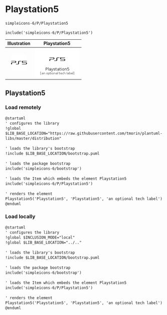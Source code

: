 # Playstation5


```text
simpleicons-6/P/Playstation5
```

```text
include('simpleicons-6/P/Playstation5')
```



| Illustration | Playstation5 |
| :---: | :---: |
| ![illustration for Illustration](../../simpleicons-6/P/Playstation5.png) | ![illustration for Playstation5](../../simpleicons-6/P/Playstation5.Local.png) |




## Playstation5

### Load remotely
```plantuml
@startuml
' configures the library
!global $LIB_BASE_LOCATION="https://raw.githubusercontent.com/tmorin/plantuml-libs/master/distribution"

' loads the library's bootstrap
!include $LIB_BASE_LOCATION/bootstrap.puml

' loads the package bootstrap
include('simpleicons-6/bootstrap')

' loads the Item which embeds the element Playstation5
include('simpleicons-6/P/Playstation5')

' renders the element
Playstation5('Playstation5', 'Playstation5', 'an optional tech label')
@enduml
```

### Load locally
```plantuml
@startuml
' configures the library
!global $INCLUSION_MODE="local"
!global $LIB_BASE_LOCATION="../.."

' loads the library's bootstrap
!include $LIB_BASE_LOCATION/bootstrap.puml

' loads the package bootstrap
include('simpleicons-6/bootstrap')

' loads the Item which embeds the element Playstation5
include('simpleicons-6/P/Playstation5')

' renders the element
Playstation5('Playstation5', 'Playstation5', 'an optional tech label')
@enduml
```

